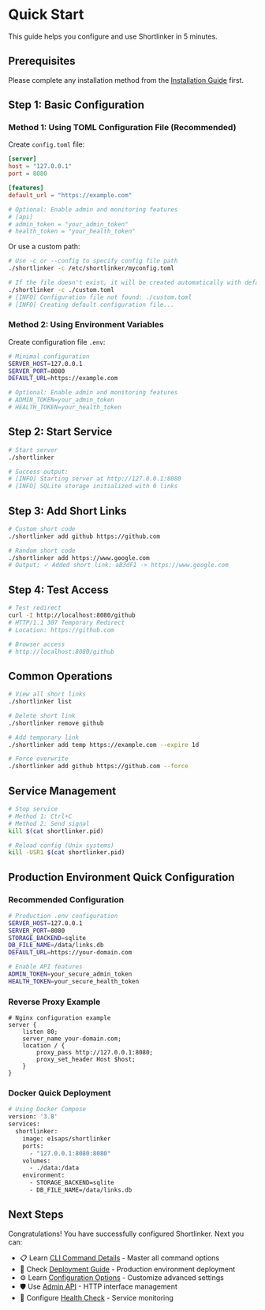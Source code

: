 # Quick Start

This guide helps you configure and use Shortlinker in 5 minutes.

## Prerequisites

Please complete any installation method from the [Installation Guide](/en/guide/installation) first.

## Step 1: Basic Configuration

### Method 1: Using TOML Configuration File (Recommended)

Create `config.toml` file:

```toml
[server]
host = "127.0.0.1"
port = 8080

[features]
default_url = "https://example.com"

# Optional: Enable admin and monitoring features
# [api]
# admin_token = "your_admin_token"
# health_token = "your_health_token"
```

Or use a custom path:

```bash
# Use -c or --config to specify config file path
./shortlinker -c /etc/shortlinker/myconfig.toml

# If the file doesn't exist, it will be created automatically with defaults
./shortlinker -c ./custom.toml
# [INFO] Configuration file not found: ./custom.toml
# [INFO] Creating default configuration file...
```

### Method 2: Using Environment Variables

Create configuration file `.env`:

```bash
# Minimal configuration
SERVER_HOST=127.0.0.1
SERVER_PORT=8080
DEFAULT_URL=https://example.com

# Optional: Enable admin and monitoring features
# ADMIN_TOKEN=your_admin_token
# HEALTH_TOKEN=your_health_token
```

## Step 2: Start Service

```bash
# Start server
./shortlinker

# Success output:
# [INFO] Starting server at http://127.0.0.1:8080
# [INFO] SQLite storage initialized with 0 links
```

## Step 3: Add Short Links

```bash
# Custom short code
./shortlinker add github https://github.com

# Random short code
./shortlinker add https://www.google.com
# Output: ✓ Added short link: aB3dF1 -> https://www.google.com
```

## Step 4: Test Access

```bash
# Test redirect
curl -I http://localhost:8080/github
# HTTP/1.1 307 Temporary Redirect
# Location: https://github.com

# Browser access
# http://localhost:8080/github
```

## Common Operations

```bash
# View all short links
./shortlinker list

# Delete short link
./shortlinker remove github

# Add temporary link
./shortlinker add temp https://example.com --expire 1d

# Force overwrite
./shortlinker add github https://github.com --force
```

## Service Management

```bash
# Stop service
# Method 1: Ctrl+C
# Method 2: Send signal
kill $(cat shortlinker.pid)

# Reload config (Unix systems)
kill -USR1 $(cat shortlinker.pid)
```

## Production Environment Quick Configuration

### Recommended Configuration
```bash
# Production .env configuration
SERVER_HOST=127.0.0.1
SERVER_PORT=8080
STORAGE_BACKEND=sqlite
DB_FILE_NAME=/data/links.db
DEFAULT_URL=https://your-domain.com

# Enable API features
ADMIN_TOKEN=your_secure_admin_token
HEALTH_TOKEN=your_secure_health_token
```

### Reverse Proxy Example
```nginx
# Nginx configuration example
server {
    listen 80;
    server_name your-domain.com;
    location / {
        proxy_pass http://127.0.0.1:8080;
        proxy_set_header Host $host;
    }
}
```

### Docker Quick Deployment
```bash
# Using Docker Compose
version: '3.8'
services:
  shortlinker:
    image: e1saps/shortlinker
    ports:
      - "127.0.0.1:8080:8080"
    volumes:
      - ./data:/data
    environment:
      - STORAGE_BACKEND=sqlite
      - DB_FILE_NAME=/data/links.db
```

## Next Steps

Congratulations! You have successfully configured Shortlinker. Next you can:

- 📋 Learn [CLI Command Details](/en/cli/commands) - Master all command options
- 🚀 Check [Deployment Guide](/en/deployment/) - Production environment deployment
- ⚙️ Learn [Configuration Options](/en/config/) - Customize advanced settings
- 🛡️ Use [Admin API](/en/api/admin) - HTTP interface management
- 🏥 Configure [Health Check](/en/api/health) - Service monitoring
